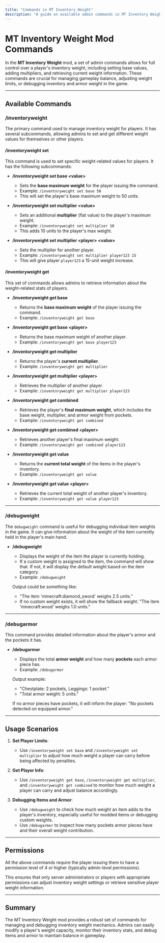 ```yaml
---
title: "Commands in MT Inventory Weight"
description: "A guide on available admin commands in MT Inventory Weight mod, including setting and retrieving player inventory weights."
---
```


# **MT Inventory Weight Mod Commands**

In the **MT Inventory Weight** mod, a set of admin commands allows for full control over a player's inventory weight, including setting base values, adding multipliers, and retrieving current weight information. These commands are crucial for managing gameplay balance, adjusting weight limits, or debugging inventory and armor weight in the game.

---

## **Available Commands**

### **/inventoryweight**

The primary command used to manage inventory weight for players. It has several subcommands, allowing admins to set and get different weight values for themselves or other players.

#### **/inventoryweight set**

This command is used to set specific weight-related values for players. It has the following subcommands:

- **/inventoryweight set base \<value\>**
  - Sets the **base maximum weight** for the player issuing the command.
  - Example: `/inventoryweight set base 50`
  - This will set the player's base maximum weight to 50 units.

- **/inventoryweight set multiplier \<value\>**
  - Sets an additional **multiplier** (flat value) to the player's maximum weight.
  - Example: `/inventoryweight set multiplier 10`
  - This adds 10 units to the player's max weight.

- **/inventoryweight set multiplier \<player\> \<value\>**
  - Sets the multiplier for another player.
  - Example: `/inventoryweight set multiplier player123 15`
  - This will give player `player123` a 15-unit weight increase.

#### **/inventoryweight get**

This set of commands allows admins to retrieve information about the weight-related stats of players.

- **/inventoryweight get base**
  - Returns the **base maximum weight** of the player issuing the command.
  - Example: `/inventoryweight get base`

- **/inventoryweight get base \<player\>**
  - Returns the base maximum weight of another player.
  - Example: `/inventoryweight get base player123`

- **/inventoryweight get multiplier**
  - Returns the player's **current multiplier**.
  - Example: `/inventoryweight get multiplier`

- **/inventoryweight get multiplier \<player\>**
  - Retrieves the multiplier of another player.
  - Example: `/inventoryweight get multiplier player123`

- **/inventoryweight get combined**
  - Retrieves the player's **final maximum weight**, which includes the base weight, multiplier, and armor weight from pockets.
  - Example: `/inventoryweight get combined`

- **/inventoryweight get combined \<player\>**
  - Retrieves another player's final maximum weight.
  - Example: `/inventoryweight get combined player123`

- **/inventoryweight get value**
  - Returns the **current total weight** of the items in the player's inventory.
  - Example: `/inventoryweight get value`

- **/inventoryweight get value \<player\>**
  - Retrieves the current total weight of another player's inventory.
  - Example: `/inventoryweight get value player123`

---

### **/debugweight**

The `debugweight` command is useful for debugging individual item weights in the game. It can give information about the weight of the item currently held in the player's main hand.

- **/debugweight**
  - Displays the weight of the item the player is currently holding.
  - If a custom weight is assigned to the item, the command will show that. If not, it will display the default weight based on the item category.
  - Example: `/debugweight`
  
  Output could be something like:
  - "The item 'minecraft:diamond_sword' weighs 2.5 units."
  - If no custom weight exists, it will show the fallback weight: "The item 'minecraft:wood' weighs 1.0 units."

---

### **/debugarmor**

This command provides detailed information about the player's armor and the pockets it has.

- **/debugarmor**
  - Displays the total **armor weight** and how many **pockets** each armor piece has.
  - Example: `/debugarmor`
  
  Output example:
  - "Chestplate: 2 pockets, Leggings: 1 pocket."
  - "Total armor weight: 5 units."
  
  If no armor pieces have pockets, it will inform the player: "No pockets detected on equipped armor."

---

## **Usage Scenarios**

1. **Set Player Limits**: 
   - Use `/inventoryweight set base` and `/inventoryweight set multiplier` to adjust how much weight a player can carry before being affected by penalties.
   
2. **Get Player Info**:
   - Use `/inventoryweight get base`, `/inventoryweight get multiplier`, and `/inventoryweight get combined` to monitor how much weight a player can carry and adjust balance accordingly.

3. **Debugging Items and Armor**:
   - Use `/debugweight` to check how much weight an item adds to the player's inventory, especially useful for modded items or debugging custom weights.
   - Use `/debugarmor` to inspect how many pockets armor pieces have and their overall weight contribution.

---

## **Permissions**

All the above commands require the player issuing them to have a permission level of 4 or higher (typically admin-level permissions).

This ensures that only server administrators or players with appropriate permissions can adjust inventory weight settings or retrieve sensitive player weight information.

---

## **Summary**

The MT Inventory Weight mod provides a robust set of commands for managing and debugging inventory weight mechanics. Admins can easily modify a player's weight capacity, monitor their inventory stats, and debug items and armor to maintain balance in gameplay.
